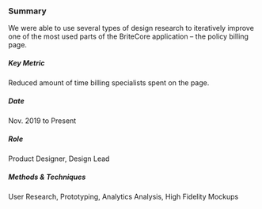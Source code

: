 ### Summary
We were able to use several types of design research to iteratively improve one of the most used parts of the BriteCore application &ndash; the policy billing page.

<h5>Key Metric</h5>
Reduced amount of time billing specialists spent on the page.

<h5>Date</h5>
Nov. 2019 to Present

<h5>Role</h5>
Product Designer, Design Lead

<h5>Methods & Techniques</h5>
User Research, Prototyping, Analytics Analysis, High Fidelity Mockups
